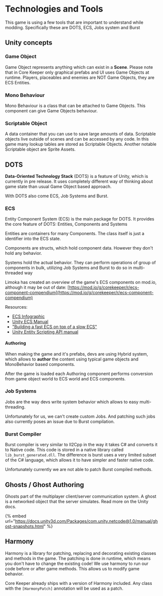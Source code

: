 # Technologies and Tools

This game is using a few tools that are important to understand while modding. Specifically these are DOTS, ECS, Jobs system and Burst

## Unity concepts

### Game Object

Game Object represents anything which can exist in a **Scene**. Please note that in Core Keeper only graphical prefabs and UI uses Game Objects at runtime. Players, placeables and enemies are NOT Game Objects, they are ECS Entities.

### Mono Behaviour

Mono Behaviour is a class that can be attached to Game Objects. This component can give Game Objects behaviour.

### Scriptable Object

A data container that you can use to save large amounts of data. Scriptable objects live outside of scenes and can be accessed by any code. In this game many lookup tables are stored as Scriptable Objects. Another notable Scriptable object are Sprite Assets.

## DOTS

**Data-Oriented Technology Stack** (DOTS) is a feature of Unity, which is currently in pre release. It uses completely different way of thinking about game state than usual Game Object based approach.&#x20;

With DOTS also come ECS, Job Systems and Burst.

### ECS

Entity Component System (ECS) is the main package for DOTS. It provides the core feature of DOTS: Entities, Components and Systems

Entities are containers for many Components. The class itself is just a identifier into the ECS state.

Components are structs, which hold component data. However they don't hold any behavior.

Systems hold the actual behavior. They can perform operations of group of components in bulk, utilizing Job Systems and Burst to do so in multi-threaded way

Limoka has created an overview of the game's ECS components on mod.io, although it may be out of date: [https://mod.io/g/corekeeper/r/ecs-component-compendium](https://mod.io/g/corekeeper/r/ecs-component-compendium)

Resources:

* [ECS Infographic](https://www.reddit.com/r/Unity3D/comments/y6elrw/what\_is\_ecs\_an\_infographic\_to\_understand\_the/)
* [Unity ECS Manual](https://docs.unity3d.com/Packages/com.unity.entities@1.3/manual/index.html)
* ["Building a fast ECS on top of a slow ECS"](https://www.youtube.com/watch?v=71RSWVyOMEY)
* [Unity Entity Scripting API manual](https://docs.unity3d.com/Packages/com.unity.entities@0.0/api/Unity.Entities.html)

#### Authoring

When making the game and it's prefabs, devs are using Hybrid system, which allows to **author** the content using typical game objects and MonoBehavior based components.

After the game is loaded each Authoring component performs conversion from game object world to ECS world and ECS components.

### Job Systems

Jobs are the way devs write system behavior which allows to easy multi-threading.&#x20;

Unfortunately for us, we can't create custom Jobs. And patching such jobs also currently poses an issue due to Burst compilation.

### Burst Compiler

Burst compiler is very similar to Il2Cpp in the way it takes C# and converts it to Native code. This code is stored in a native library called `lib_burst_generated.dll`. The difference is burst uses a very limited subset of the C# language, which allows it to have simpler and faster native code.

Unfortunately currently we are not able to patch Burst compiled methods.

## Ghosts / Ghost Authoring

Ghosts part of the multiplayer client/server communication system. A ghost is a networked object that the server simulates. Read more on the Unity docs.

{% embed url="https://docs.unity3d.com/Packages/com.unity.netcode@1.0/manual/ghost-snapshots.html" %}

## Harmony <a href="#harmony" id="harmony"></a>

Harmony is a library for patching, replacing and decorating existing classes and methods in the game. The patching is done in runtime, which means you don't have to change the existing code! We use harmony to run our code before or after game methods. This allows us to modify game behavior.

Core Keeper already ships with a version of Harmony included. Any class with the `[HarmonyPatch]` annotation will be used as a patch.
